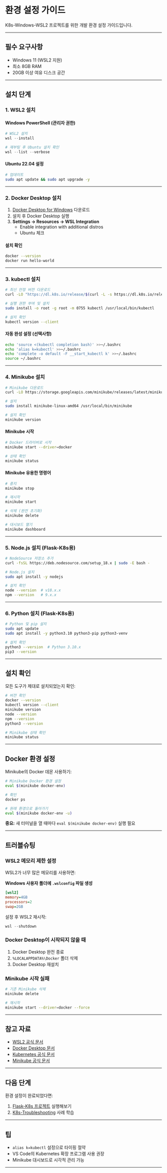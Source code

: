 # 환경 설정 가이드

K8s-Windows-WSL2 프로젝트를 위한 개발 환경 설정 가이드입니다.

---

## 필수 요구사항

- Windows 11 (WSL2 지원)
- 최소 8GB RAM
- 20GB 이상 여유 디스크 공간

---

## 설치 단계

### 1. WSL2 설치

#### Windows PowerShell (관리자 권한)
```powershell
# WSL2 설치
wsl --install

# 재부팅 후 Ubuntu 설치 확인
wsl --list --verbose
```

#### Ubuntu 22.04 설정
```bash
# 업데이트
sudo apt update && sudo apt upgrade -y
```

---

### 2. Docker Desktop 설치

1. [Docker Desktop for Windows](https://www.docker.com/products/docker-desktop/) 다운로드
2. 설치 후 Docker Desktop 실행
3. **Settings → Resources → WSL Integration**
   - Enable integration with additional distros
   - Ubuntu 체크

#### 설치 확인
```bash
docker --version
docker run hello-world
```

---

### 3. kubectl 설치
```bash
# 최신 안정 버전 다운로드
curl -LO "https://dl.k8s.io/release/$(curl -L -s https://dl.k8s.io/release/stable.txt)/bin/linux/amd64/kubectl"

# 실행 권한 부여 및 설치
sudo install -o root -g root -m 0755 kubectl /usr/local/bin/kubectl

# 설치 확인
kubectl version --client
```

#### 자동 완성 설정 (선택사항)
```bash
echo 'source <(kubectl completion bash)' >>~/.bashrc
echo 'alias k=kubectl' >>~/.bashrc
echo 'complete -o default -F __start_kubectl k' >>~/.bashrc
source ~/.bashrc
```

---

### 4. Minikube 설치
```bash
# Minikube 다운로드
curl -LO https://storage.googleapis.com/minikube/releases/latest/minikube-linux-amd64

# 설치
sudo install minikube-linux-amd64 /usr/local/bin/minikube

# 설치 확인
minikube version
```

#### Minikube 시작
```bash
# Docker 드라이버로 시작
minikube start --driver=docker

# 상태 확인
minikube status
```

#### Minikube 유용한 명령어
```bash
# 중지
minikube stop

# 재시작
minikube start

# 삭제 (완전 초기화)
minikube delete

# 대시보드 열기
minikube dashboard
```

---

### 5. Node.js 설치 (Flask-K8s용)
```bash
# NodeSource 저장소 추가
curl -fsSL https://deb.nodesource.com/setup_18.x | sudo -E bash -

# Node.js 설치
sudo apt install -y nodejs

# 설치 확인
node --version  # v18.x.x
npm --version   # 9.x.x
```

---

### 6. Python 설치 (Flask-K8s용)
```bash
# Python 및 pip 설치
sudo apt update
sudo apt install -y python3.10 python3-pip python3-venv

# 설치 확인
python3 --version  # Python 3.10.x
pip3 --version
```

---

## 설치 확인

모든 도구가 제대로 설치되었는지 확인:
```bash
# 버전 확인
docker --version
kubectl version --client
minikube version
node --version
npm --version
python3 --version

# Minikube 상태 확인
minikube status
```

---

## Docker 환경 설정

Minikube의 Docker 데몬 사용하기:
```bash
# Minikube Docker 환경 설정
eval $(minikube docker-env)

# 확인
docker ps

# 원래 환경으로 돌아가기
eval $(minikube docker-env -u)
```

**중요:** 새 터미널을 열 때마다 `eval $(minikube docker-env)` 실행 필요

---

## 트러블슈팅

### WSL2 메모리 제한 설정

WSL2가 너무 많은 메모리를 사용하면:

**Windows 사용자 폴더에 `.wslconfig` 파일 생성**
```ini
[wsl2]
memory=4GB
processors=2
swap=2GB
```

설정 후 WSL2 재시작:
```powershell
wsl --shutdown
```

### Docker Desktop이 시작되지 않을 때

1. Docker Desktop 완전 종료
2. `%LOCALAPPDATA%\Docker` 폴더 삭제
3. Docker Desktop 재설치

### Minikube 시작 실패
```bash
# 기존 Minikube 삭제
minikube delete

# 재시작
minikube start --driver=docker --force
```

---

## 참고 자료

- [WSL2 공식 문서](https://docs.microsoft.com/en-us/windows/wsl/)
- [Docker Desktop 문서](https://docs.docker.com/desktop/windows/wsl/)
- [Kubernetes 공식 문서](https://kubernetes.io/docs/)
- [Minikube 공식 문서](https://minikube.sigs.k8s.io/docs/)

---

## 다음 단계

환경 설정이 완료되었다면:

1. [Flask-K8s 프로젝트](./labs/Flask-K8s/README.md) 실행해보기
2. [K8s-Troubleshooting](./labs/K8s-Troubleshooting) 사례 학습

---

## 팁

- `alias k=kubectl` 설정으로 타이핑 절약
- VS Code의 Kubernetes 확장 프로그램 사용 권장
- Minikube 대시보드로 시각적 관리 가능

---
